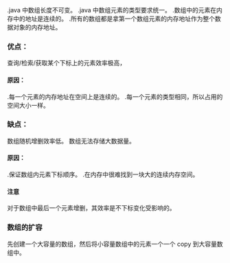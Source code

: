 .java 中数组长度不可变。
.java 中数组元素的类型要求统一。
.数组中的元素在内存中的地址是连续的。
.所有的数组都是拿第一个数组元素的内存地址作为整个数据对象的内存地址。

### 优点：

查询/检索/获取某个下标上的元素效率极高，

#### 原因：

.每一个元素的内存地址在空间上是连续的。
.每一个元素的类型相同，所以占用的空间大小一样。

### 缺点：

数组随机增删效率低。
数组无法存储大数据量。

#### 原因：

.保证数组内元素下标顺序。
.在内存中很难找到一块大的连续内存空间。

#### 注意

对于数组中最后一个元素增删，其效率是不下标变化受影响的。

### 数组的扩容

先创建一个大容量的数组，然后将小容量数组中的元素一个一个 copy 到大容量数组中。
